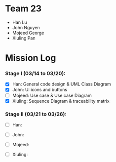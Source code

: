 # Team 23

- Han Lu
- John Nguyen
- Mojeed George
- Xiuling Pan

# Mission Log

### Stage I (03/14 to 03/20):

- [x] Han: General code design & UML Class Diagram
- [x] John: UI icons and buttons
- [ ] Mojeed: Use case & Use case Diagram
- [x] Xiuling: Sequence Diagram & traceability matrix

### Stage II (03/21 to 03/26):

- [ ] Han: 
- [ ] John: 
- [ ] Mojeed: 
- [ ] Xiuling: 

